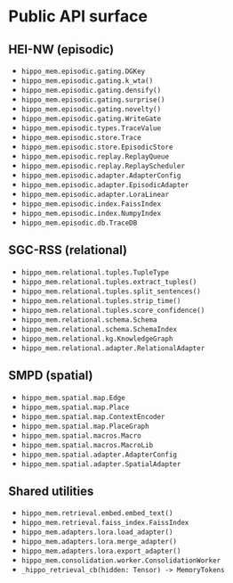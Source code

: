 # Public API surface

## HEI-NW (episodic)
- `hippo_mem.episodic.gating.DGKey`
- `hippo_mem.episodic.gating.k_wta()`
- `hippo_mem.episodic.gating.densify()`
- `hippo_mem.episodic.gating.surprise()`
- `hippo_mem.episodic.gating.novelty()`
- `hippo_mem.episodic.gating.WriteGate`
- `hippo_mem.episodic.types.TraceValue`
- `hippo_mem.episodic.store.Trace`
- `hippo_mem.episodic.store.EpisodicStore`
- `hippo_mem.episodic.replay.ReplayQueue`
- `hippo_mem.episodic.replay.ReplayScheduler`
- `hippo_mem.episodic.adapter.AdapterConfig`
- `hippo_mem.episodic.adapter.EpisodicAdapter`
- `hippo_mem.episodic.adapter.LoraLinear`
- `hippo_mem.episodic.index.FaissIndex`
- `hippo_mem.episodic.index.NumpyIndex`
- `hippo_mem.episodic.db.TraceDB`

## SGC-RSS (relational)
- `hippo_mem.relational.tuples.TupleType`
- `hippo_mem.relational.tuples.extract_tuples()`
- `hippo_mem.relational.tuples.split_sentences()`
- `hippo_mem.relational.tuples.strip_time()`
- `hippo_mem.relational.tuples.score_confidence()`
- `hippo_mem.relational.schema.Schema`
- `hippo_mem.relational.schema.SchemaIndex`
- `hippo_mem.relational.kg.KnowledgeGraph`
- `hippo_mem.relational.adapter.RelationalAdapter`

## SMPD (spatial)
- `hippo_mem.spatial.map.Edge`
- `hippo_mem.spatial.map.Place`
- `hippo_mem.spatial.map.ContextEncoder`
- `hippo_mem.spatial.map.PlaceGraph`
- `hippo_mem.spatial.macros.Macro`
- `hippo_mem.spatial.macros.MacroLib`
- `hippo_mem.spatial.adapter.AdapterConfig`
- `hippo_mem.spatial.adapter.SpatialAdapter`

## Shared utilities
- `hippo_mem.retrieval.embed.embed_text()`
- `hippo_mem.retrieval.faiss_index.FaissIndex`
- `hippo_mem.adapters.lora.load_adapter()`
- `hippo_mem.adapters.lora.merge_adapter()`
- `hippo_mem.adapters.lora.export_adapter()`
- `hippo_mem.consolidation.worker.ConsolidationWorker`
- `_hippo_retrieval_cb(hidden: Tensor) -> MemoryTokens`
